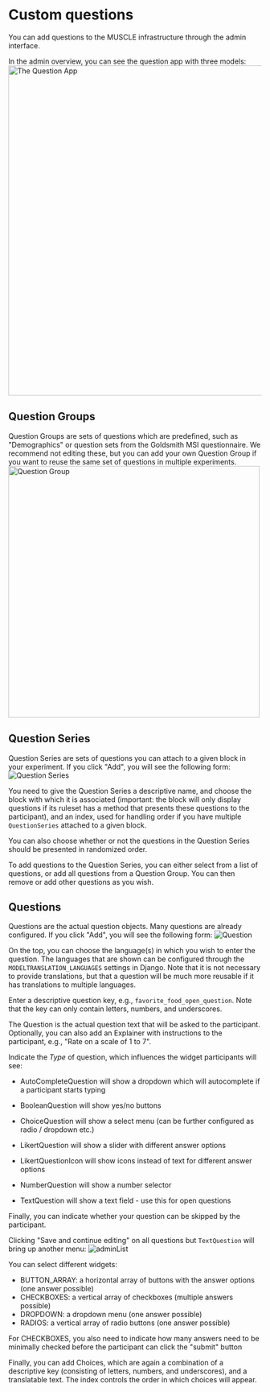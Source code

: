 # Custom questions
You can add questions to the MUSCLE infrastructure through the admin interface.

In the admin overview, you can see the question app with three models:
<img width="656" alt="The Question App" src="/assets/images/QuestionApp.png">

## Question Groups
Question Groups are sets of questions which are predefined, such as "Demographics" or question sets from the Goldsmith MSI questionnaire. We recommend not editing these, but you can add your own Question Group if you want to reuse the same set of questions in multiple experiments.
<img width="500" alt="Question Group" src="/assets/images/QuestionGroup.png">

## Question Series
Question Series are sets of questions you can attach to a given block in your experiment. If you click "Add", you will see the following form:
<img alt="Question Series" src="/assets/images/QuestionSeries.png">

You need to give the Question Series a descriptive name, and choose the block with which it is associated (important: the block will only display questions if its ruleset has a method that presents these questions to the participant), and an index, used for handling order if you have multiple `QuestionSeries` attached to a given block.

You can also choose whether or not the questions in the Question Series should be presented in randomized order.

To add questions to the Question Series, you can either select from a list of questions, or add all questions from a Question Group. You can then remove or add other questions as you wish.

## Questions
Questions are the actual question objects. Many questions are already configured. If you click "Add", you will see the following form:
<img alt="Question" src="/assets/images/Question.png">

On the top, you can choose the language(s) in which you wish to enter the question. The languages that are shown can be configured through the `MODELTRANSLATION_LANGUAGES` settings in Django. Note that it is not necessary to provide translations, but that a question will be much more reusable if it has translations to multiple languages.

Enter a descriptive question key, e.g., `favorite_food_open_question`. Note that the key can only contain letters, numbers, and underscores.

The Question is the actual question text that will be asked to the participant. Optionally, you can also add an Explainer with instructions to the participant, e.g., "Rate on a scale of 1 to 7".

Indicate the *Type* of question, which influences the widget participants will see:

- AutoCompleteQuestion will show a dropdown which will autocomplete if a participant starts typing

- BooleanQuestion will show yes/no buttons

- ChoiceQuestion will show a select menu (can be further configured as radio / dropdown etc.)

- LikertQuestion will show a slider with different answer options

- LikertQuestionIcon will show icons instead of text for different answer options

- NumberQuestion will show a number selector

- TextQuestion will show a text field - use this for open questions

Finally, you can indicate whether your question can be skipped by the participant.

Clicking "Save and continue editing" on all questions but `TextQuestion` will bring up another menu:
<img alt="adminList" src="/assets/images/QuestionChoice.png">

You can select different widgets:
- BUTTON_ARRAY: a horizontal array of buttons with the answer options (one answer possible)
- CHECKBOXES: a vertical array of checkboxes (multiple answers possible)
- DROPDOWN: a dropdown menu (one answer possible)
- RADIOS: a vertical array of radio buttons (one answer possible)

For CHECKBOXES, you also need to indicate how many answers need to be minimally checked before the participant can click the "submit" button

Finally, you can add Choices, which are again a combination of a descriptive key (consisting of letters, numbers, and underscores), and a translatable text. The index controls the order in which choices will appear.
